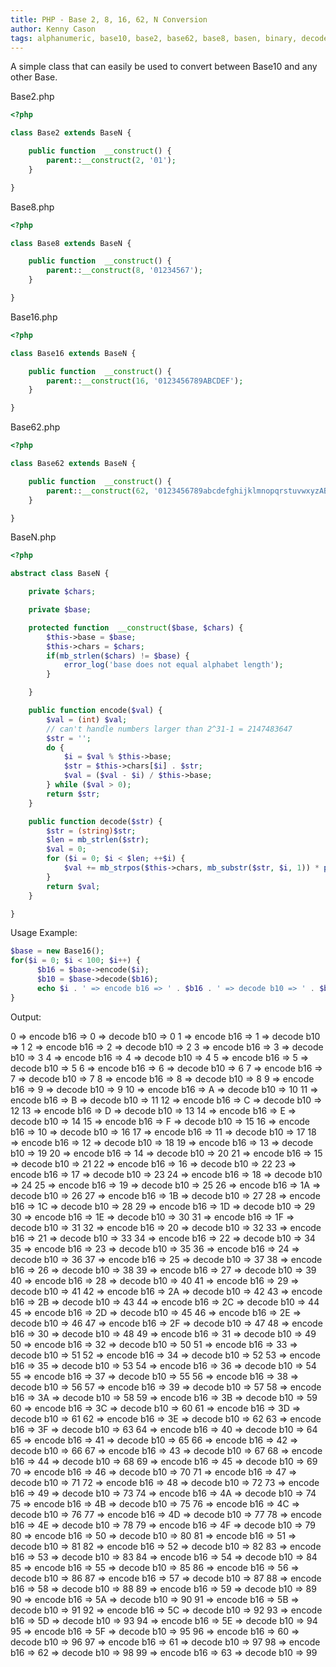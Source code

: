 ```yaml
---
title: PHP - Base 2, 8, 16, 62, N Conversion
author: Kenny Cason
tags: alphanumeric, base10, base2, base62, base8, basen, binary, decode, encode, hexidecimal, octal, php
---
```


A simple class that can easily be used to convert between Base10 and any other Base.

Base2.php

```php
<?php

class Base2 extends BaseN {

    public function  __construct() {
        parent::__construct(2, '01');
    }

}

```
Base8.php

```php
<?php

class Base8 extends BaseN {

    public function  __construct() {
        parent::__construct(8, '01234567');
    }

}

```
Base16.php

```php
<?php

class Base16 extends BaseN {

    public function  __construct() {
        parent::__construct(16, '0123456789ABCDEF');
    }

}

```
Base62.php

```php
<?php

class Base62 extends BaseN {

    public function  __construct() {
        parent::__construct(62, '0123456789abcdefghijklmnopqrstuvwxyzABCDEFGHIJKLMNOPQRSTUVWXYZ');
    }

}

```
BaseN.php

```php
<?php

abstract class BaseN {

    private $chars;

    private $base;

    protected function  __construct($base, $chars) {
        $this->base = $base;
        $this->chars = $chars;
        if(mb_strlen($chars) != $base) {
            error_log('base does not equal alphabet length');
        }

    }

    public function encode($val) {
        $val = (int) $val;
        // can't handle numbers larger than 2^31-1 = 2147483647
        $str = '';
        do {
            $i = $val % $this->base;
            $str = $this->chars[$i] . $str;
            $val = ($val - $i) / $this->base;
        } while ($val > 0);
        return $str;
    }

    public function decode($str) {
        $str = (string)$str;
        $len = mb_strlen($str);
        $val = 0;
        for ($i = 0; $i < $len; ++$i) {
            $val += mb_strpos($this->chars, mb_substr($str, $i, 1)) * pow($this->base, $len - $i - 1);
        }
        return $val;
    }

}


```

Usage Example:

```php
$base = new Base16();
for($i = 0; $i < 100; $i++) {
      $b16 = $base->encode($i);
      $b10 = $base->decode($b16);
      echo $i . ' => encode b16 => ' . $b16 . ' => decode b10 => ' . $b10 . '<br/>';
}

```
Output:

0 => encode b16 => 0 => decode b10 => 0
1 => encode b16 => 1 => decode b10 => 1
2 => encode b16 => 2 => decode b10 => 2
3 => encode b16 => 3 => decode b10 => 3
4 => encode b16 => 4 => decode b10 => 4
5 => encode b16 => 5 => decode b10 => 5
6 => encode b16 => 6 => decode b10 => 6
7 => encode b16 => 7 => decode b10 => 7
8 => encode b16 => 8 => decode b10 => 8
9 => encode b16 => 9 => decode b10 => 9
10 => encode b16 => A => decode b10 => 10
11 => encode b16 => B => decode b10 => 11
12 => encode b16 => C => decode b10 => 12
13 => encode b16 => D => decode b10 => 13
14 => encode b16 => E => decode b10 => 14
15 => encode b16 => F => decode b10 => 15
16 => encode b16 => 10 => decode b10 => 16
17 => encode b16 => 11 => decode b10 => 17
18 => encode b16 => 12 => decode b10 => 18
19 => encode b16 => 13 => decode b10 => 19
20 => encode b16 => 14 => decode b10 => 20
21 => encode b16 => 15 => decode b10 => 21
22 => encode b16 => 16 => decode b10 => 22
23 => encode b16 => 17 => decode b10 => 23
24 => encode b16 => 18 => decode b10 => 24
25 => encode b16 => 19 => decode b10 => 25
26 => encode b16 => 1A => decode b10 => 26
27 => encode b16 => 1B => decode b10 => 27
28 => encode b16 => 1C => decode b10 => 28
29 => encode b16 => 1D => decode b10 => 29
30 => encode b16 => 1E => decode b10 => 30
31 => encode b16 => 1F => decode b10 => 31
32 => encode b16 => 20 => decode b10 => 32
33 => encode b16 => 21 => decode b10 => 33
34 => encode b16 => 22 => decode b10 => 34
35 => encode b16 => 23 => decode b10 => 35
36 => encode b16 => 24 => decode b10 => 36
37 => encode b16 => 25 => decode b10 => 37
38 => encode b16 => 26 => decode b10 => 38
39 => encode b16 => 27 => decode b10 => 39
40 => encode b16 => 28 => decode b10 => 40
41 => encode b16 => 29 => decode b10 => 41
42 => encode b16 => 2A => decode b10 => 42
43 => encode b16 => 2B => decode b10 => 43
44 => encode b16 => 2C => decode b10 => 44
45 => encode b16 => 2D => decode b10 => 45
46 => encode b16 => 2E => decode b10 => 46
47 => encode b16 => 2F => decode b10 => 47
48 => encode b16 => 30 => decode b10 => 48
49 => encode b16 => 31 => decode b10 => 49
50 => encode b16 => 32 => decode b10 => 50
51 => encode b16 => 33 => decode b10 => 51
52 => encode b16 => 34 => decode b10 => 52
53 => encode b16 => 35 => decode b10 => 53
54 => encode b16 => 36 => decode b10 => 54
55 => encode b16 => 37 => decode b10 => 55
56 => encode b16 => 38 => decode b10 => 56
57 => encode b16 => 39 => decode b10 => 57
58 => encode b16 => 3A => decode b10 => 58
59 => encode b16 => 3B => decode b10 => 59
60 => encode b16 => 3C => decode b10 => 60
61 => encode b16 => 3D => decode b10 => 61
62 => encode b16 => 3E => decode b10 => 62
63 => encode b16 => 3F => decode b10 => 63
64 => encode b16 => 40 => decode b10 => 64
65 => encode b16 => 41 => decode b10 => 65
66 => encode b16 => 42 => decode b10 => 66
67 => encode b16 => 43 => decode b10 => 67
68 => encode b16 => 44 => decode b10 => 68
69 => encode b16 => 45 => decode b10 => 69
70 => encode b16 => 46 => decode b10 => 70
71 => encode b16 => 47 => decode b10 => 71
72 => encode b16 => 48 => decode b10 => 72
73 => encode b16 => 49 => decode b10 => 73
74 => encode b16 => 4A => decode b10 => 74
75 => encode b16 => 4B => decode b10 => 75
76 => encode b16 => 4C => decode b10 => 76
77 => encode b16 => 4D => decode b10 => 77
78 => encode b16 => 4E => decode b10 => 78
79 => encode b16 => 4F => decode b10 => 79
80 => encode b16 => 50 => decode b10 => 80
81 => encode b16 => 51 => decode b10 => 81
82 => encode b16 => 52 => decode b10 => 82
83 => encode b16 => 53 => decode b10 => 83
84 => encode b16 => 54 => decode b10 => 84
85 => encode b16 => 55 => decode b10 => 85
86 => encode b16 => 56 => decode b10 => 86
87 => encode b16 => 57 => decode b10 => 87
88 => encode b16 => 58 => decode b10 => 88
89 => encode b16 => 59 => decode b10 => 89
90 => encode b16 => 5A => decode b10 => 90
91 => encode b16 => 5B => decode b10 => 91
92 => encode b16 => 5C => decode b10 => 92
93 => encode b16 => 5D => decode b10 => 93
94 => encode b16 => 5E => decode b10 => 94
95 => encode b16 => 5F => decode b10 => 95
96 => encode b16 => 60 => decode b10 => 96
97 => encode b16 => 61 => decode b10 => 97
98 => encode b16 => 62 => decode b10 => 98
99 => encode b16 => 63 => decode b10 => 99
